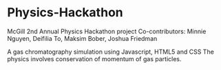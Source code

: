 # Physics-Hackathon
McGill 2nd Annual Physics Hackathon project
Co-contributors: Minnie Nguyen, Deifilia To, Maksim Bober, Joshua Friedman

A gas chromatography simulation using Javascript, HTML5 and CSS
The physics involves conservation of momentum of gas particles.
